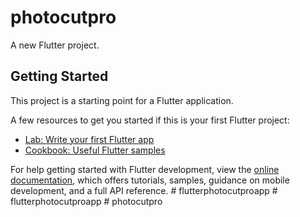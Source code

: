 # photocutpro

A new Flutter project.

## Getting Started

This project is a starting point for a Flutter application.

A few resources to get you started if this is your first Flutter project:

- [Lab: Write your first Flutter app](https://docs.flutter.dev/get-started/codelab)
- [Cookbook: Useful Flutter samples](https://docs.flutter.dev/cookbook)

For help getting started with Flutter development, view the
[online documentation](https://docs.flutter.dev/), which offers tutorials,
samples, guidance on mobile development, and a full API reference.
#   f l u t t e r p h o t o c u t p r o a p p  
 #   f l u t t e r p h o t o c u t p r o a p p  
 #   p h o t o c u t p r o  
 